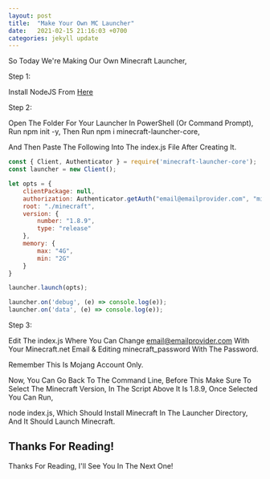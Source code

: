 ```yaml
---
layout: post
title:  "Make Your Own MC Launcher"
date:   2021-02-15 21:16:03 +0700
categories: jekyll update
---
```

So Today We're Making Our Own Minecraft Launcher,

Step 1: 

Install NodeJS From [Here](https://nodejs.org)

Step 2:

Open The Folder For Your Launcher In PowerShell (Or Command Prompt), Run npm init -y,
Then Run npm i minecraft-launcher-core,

And Then Paste The Following Into The index.js File After Creating It.

```javascript
const { Client, Authenticator } = require('minecraft-launcher-core');
const launcher = new Client();

let opts = {
    clientPackage: null,
    authorization: Authenticator.getAuth("email@emailprovider.com", "minecraft_password"),
    root: "./minecraft",
    version: {
        number: "1.8.9",
        type: "release"
    },
    memory: {
        max: "4G",
        min: "2G"
    }
}

launcher.launch(opts);

launcher.on('debug', (e) => console.log(e));
launcher.on('data', (e) => console.log(e));
```

Step 3:

Edit The index.js Where You Can Change email@emailprovider.com With Your Minecraft.net Email & Editing minecraft_password With The Password.

Remember This Is Mojang Account Only.

Now, You Can Go Back To The Command Line, Before This Make Sure To Select The Minecraft Version, In The Script Above It Is 1.8.9, Once Selected You Can Run,

node index.js, Which Should Install Minecraft In The Launcher Directory, And It Should Launch Minecraft.

## Thanks For Reading!

Thanks For Reading, I'll See You In The Next One!
